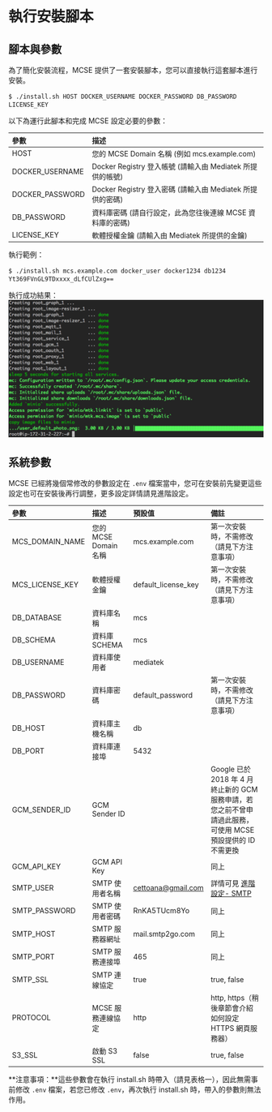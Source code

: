 # 執行安裝腳本

## 腳本與參數

為了簡化安裝流程，MCSE 提供了一套安裝腳本，您可以直接執行這套腳本進行安裝。

```
$ ./install.sh HOST DOCKER_USERNAME DOCKER_PASSWORD DB_PASSWORD LICENSE_KEY
```

以下為運行此腳本和完成 MCSE 設定必要的參數：

| 參數                 | 描述                                       |
|:---|:---|
| HOST                | 您的 MCSE Domain 名稱 (例如 mcs.example.com) |
| DOCKER_USERNAME     | Docker Registry 登入帳號 (請輸入由 Mediatek 所提供的帳號) |
| DOCKER_PASSWORD     | Docker Registry 登入密碼 (請輸入由 Mediatek 所提供的密碼) |
| DB_PASSWORD         | 資料庫密碼 (請自行設定，此為您往後連線 MCSE 資料庫的密碼) |
| LICENSE_KEY         | 軟體授權金鑰 (請輸入由 Mediatek 所提供的金鑰) |


執行範例：

```
$ ./install.sh mcs.example.com docker_user docker1234 db1234 Yt369FVnGL9TDxxxx_dLfCUlZxg==
```

執行成功結果：
![](./images/setup_success.png)

## 系統參數


MCSE 已經將幾個常修改的參數設定在 `.env` 檔案當中，您可在安裝前先變更這些設定也可在安裝後再行調整，更多設定詳情請見進階設定。


| 參數 | 描述 | 預設值 | 備註 |
|:---|:---|:---|:---|
| MCS\_DOMAIN\_NAME | 您的 MCSE Domain 名稱 | mcs.example.com  | 第一次安裝時，不需修改（請見下方注意事項） |
| MCS\_LICENSE\_KEY | 軟體授權金鑰 | default_license_key | 第一次安裝時，不需修改（請見下方注意事項） |
| DB\_DATABASE     | 資料庫名稱 | mcs | |
| DB\_SCHEMA       | 資料庫 SCHEMA | mcs | |
| DB\_USERNAME     | 資料庫使用者 | mediatek | |
| DB\_PASSWORD     | 資料庫密碼 | default_password | 第一次安裝時，不需修改（請見下方注意事項） |
| DB\_HOST         | 資料庫主機名稱  | db | |
| DB\_PORT         | 資料庫連接埠 | 5432 | |
| GCM\_SENDER\_ID   | GCM Sender ID |  | Google 已於 2018 年 4 月終止新的 GCM 服務申請，若您之前不曾申請過此服務，可使用 MCSE 預設提供的 ID 不需更換|
| GCM\_API\_KEY     | GCM API Key |  | 同上 |
| SMTP\_USER       | SMTP 使用者名稱 | cettoana@gmail.com | 詳情可見 [進階設定- SMTP](./advanced_smtp.md) |
| SMTP\_PASSWORD   | SMTP 使用者密碼 | RnKA5TUcm8Yo | 同上 |
| SMTP\_HOST       | SMTP 服務器網址 | mail.smtp2go.com | 同上 |
| SMTP\_PORT       | SMTP 服務連接埠 | 465 | 同上 |
| SMTP\_SSL        | SMTP 連線協定   | true | true, false |
| PROTOCOL        | MCSE 服務連線協定  | http | http, https（稍後章節會介紹如何設定 HTTPS 網頁服務器） |
| S3\_SSL          | 啟動 S3 SSL | false| true, false |


**注意事項：**這些參數會在執行 install.sh 時帶入（請見表格一），因此無需事前修改 `.env` 檔案，若您已修改 `.env`，再次執行 install.sh 時，帶入的參數則無法作用。